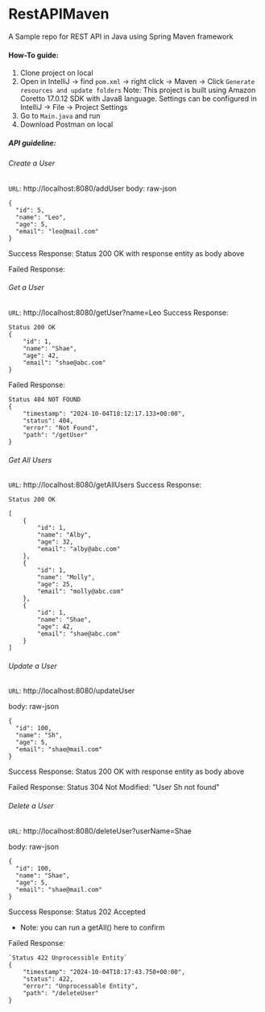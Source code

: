 # RestAPIMaven
A Sample repo for REST API in Java using Spring Maven framework


#### How-To guide:
1. Clone project on local
2. Open in IntelliJ -> find `pom.xml` -> right click -> Maven -> Click `Generate resources and update folders`
	Note: This project is built using Amazon Coretto 17.0.12 SDK with Java8 language. Settings can be configured in IntelliJ -> File -> Project Settings
3. Go to `Main.java` and run
4. Download Postman on local

##### API guideline:

###### Create a User
`URL`: http://localhost:8080/addUser
body: raw-json
```
{
  "id": 5,
  "name": "Leo",
  "age": 5,
  "email": "leo@mail.com"
}
```
Success Response: Status 200 OK with response entity as body above

Failed Response: 

###### Get a User
`URL`: http://localhost:8080/getUser?name=Leo
Success Response:
```
Status 200 OK
{
    "id": 1,
    "name": "Shae",
    "age": 42,
    "email": "shae@abc.com"
}
```

Failed Response:
```
Status 404 NOT FOUND
{
    "timestamp": "2024-10-04T18:12:17.133+00:00",
    "status": 404,
    "error": "Not Found",
    "path": "/getUser"
}
```

###### Get All Users
`URL`: http://localhost:8080/getAllUsers
Success Response:
```
Status 200 OK

[
    {
        "id": 1,
        "name": "Alby",
        "age": 32,
        "email": "alby@abc.com"
    },
    {
        "id": 1,
        "name": "Molly",
        "age": 25,
        "email": "molly@abc.com"
    },
    {
        "id": 1,
        "name": "Shae",
        "age": 42,
        "email": "shae@abc.com"
    }
]
```

###### Update a User
`URL`: http://localhost:8080/updateUser

body: raw-json
```
{
  "id": 100,
  "name": "Sh",
  "age": 5,
  "email": "shae@mail.com"
}
```
Success Response: Status 200 OK with response entity as body above

Failed Response: Status 304 Not Modified: "User Sh not found"

###### Delete a User
`URL`: http://localhost:8080/deleteUser?userName=Shae

body: raw-json
```
{
  "id": 100,
  "name": "Shae",
  "age": 5,
  "email": "shae@mail.com"
}
```

Success Response: Status 202 Accepted

- Note: you can run a getAll() here to confirm

Failed Response: 
```
`Status 422 Unprocessible Entity`
{
    "timestamp": "2024-10-04T18:17:43.750+00:00",
    "status": 422,
    "error": "Unprocessable Entity",
    "path": "/deleteUser"
}
